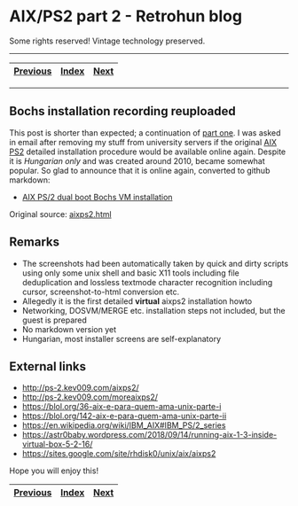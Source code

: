 # AIX/PS2 part 2 - Retrohun blog

Some rights reserved! Vintage technology preserved.

---

[Previous](../mischardwareprojects) | [Index](../../../../) | [Next](../intelmcs85tales)
--- | --- | ---

---

## Bochs installation recording reuploaded
This post is shorter than expected; a continuation of [part one](../aixps2part1).
I was asked in email after removing my stuff from university
servers if the original [AIX PS2](https://en.wikipedia.org/wiki/IBM_AIX#IBM_PS/2_series) detailed
installation procedure would be available online again.
Despite it is *Hungarian only* and was created around 2010, became
somewhat popular.
So glad to announce that it is online again, converted to github markdown:

- [AIX PS/2 dual boot Bochs VM installation](./aixps2.md)

Original source: [aixps2.html](./aixps2.html)

## Remarks

- The screenshots had been automatically taken by quick and dirty scripts using only some unix shell and basic X11 tools including file deduplication and lossless textmode character recognition including cursor, screenshot-to-html conversion etc.
- Allegedly it is the first detailed **virtual** aixps2 installation howto
- Networking, DOSVM/MERGE etc. installation steps not included, but the guest is prepared
- No markdown version yet
- Hungarian, most installer screens are self-explanatory

## External links

- http://ps-2.kev009.com/aixps2/
- http://ps-2.kev009.com/moreaixps2/
- https://blol.org/36-aix-e-para-quem-ama-unix-parte-i
- https://blol.org/142-aix-e-para-quem-ama-unix-parte-ii
- https://en.wikipedia.org/wiki/IBM_AIX#IBM_PS/2_series
- https://astr0baby.wordpress.com/2018/09/14/running-aix-1-3-inside-virtual-box-5-2-16/
- https://sites.google.com/site/rhdisk0/unix/aix/aixps2

Hope you will enjoy this!

[Previous](../mischardwareprojects) | [Index](../../../../) | [Next](../intelmcs85tales)
--- | --- | ---
